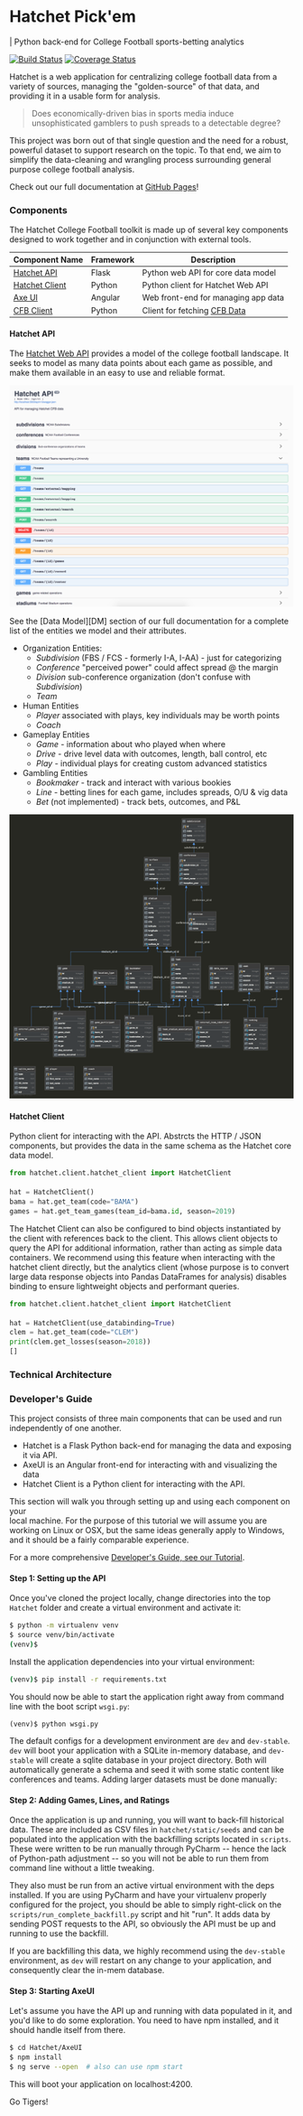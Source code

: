# Hatchet Pick'em
| Python back-end for College Football sports-betting analytics

[![Build Status](https://travis-ci.org/exleym/Hatchet.svg?branch=master)](https://travis-ci.org/exleym/Hatchet)
[![Coverage Status](https://coveralls.io/repos/github/exleym/Hatchet/badge.svg?branch=master)](https://coveralls.io/github/exleym/Hatchet?branch=master)

Hatchet is a web application for centralizing college football data from 
a variety of sources, managing the "golden-source" of that data, and providing 
it in a usable form for analysis. 

> Does economically-driven bias in sports media induce unsophisticated gamblers 
> to push spreads to a detectable degree?

This project was born out of that single question and the need for a robust, 
powerful dataset to support research on the topic. To that end, we aim to 
simplify the data-cleaning and wrangling process surrounding general purpose 
college football analysis. 

Check out our full documentation at [GitHub Pages](https://exleym.github.io/Hatchet/)!


### Components

The Hatchet College Football toolkit is made up of several key components 
designed to work together and in conjunction with external tools. 


| Component Name       | Framework | Description                              |
| -------------------- | --------- | ---------------------------------------- |
| [Hatchet API][H1]    | Flask     | Python web API for core data model       |
| [Hatchet Client][H2] | Python    | Python client for Hatchet Web API        |
| [Axe UI][H3]         | Angular   | Web front-end for managing app data      |
| [CFB Client][H4]     | Python    | Client for fetching [CFB Data][CFBD]     |
 
#### Hatchet API
The [Hatchet Web API][H1] provides a model of the college football landscape. 
It seeks to model as many data points about each game as possible, and make 
them available in an easy to use and reliable format. 

![Swagger](docs/static/swagger.png)

See the [Data Model][DM] section of our full documentation for a complete list 
of the entities we model and their attributes.

* Organization Entities:
  * *Subdivision* (FBS / FCS - formerly I-A, I-AA) - just for categorizing
  * *Conference* "perceived power" could affect spread @ the margin
  * *Division* sub-conference organization (don't confuse with *Subdivision*)
  * *Team* 
* Human Entities
  * *Player* associated with plays, key individuals may be worth points
  * *Coach*
* Gameplay Entities
  * *Game* - information about who played when where
  * *Drive* - drive level data with outcomes, length, ball control, etc
  * *Play* - individual plays for creating custom advanced statistics
* Gambling Entities
  * *Bookmaker* - track and interact with various bookies
  * *Line* - betting lines for each game, includes spreads, O/U & vig data
  * *Bet* (not implemented) - track bets, outcomes, and P&L
  
![Schema-Diagram](docs/static/schema-diagram.png)

#### Hatchet Client
Python client for interacting with the API. Abstrcts the HTTP / JSON 
components, but provides the data in the same schema as the Hatchet core data 
model.

```python
from hatchet.client.hatchet_client import HatchetClient

hat = HatchetClient()
bama = hat.get_team(code="BAMA")
games = hat.get_team_games(team_id=bama.id, season=2019)
```

The Hatchet Client can also be configured to bind objects instantiated by the 
client with references back to the client. This allows client objects to 
query the API for additional information, rather than acting as simple data 
containers. We recommend using this feature when interacting with the 
hatchet client directly, but the analytics client (whose purpose is to convert 
large data response objects into Pandas DataFrames for analysis) disables 
binding to ensure lightweight objects and performant queries.

```python
from hatchet.client.hatchet_client import HatchetClient

hat = HatchetClient(use_databinding=True)
clem = hat.get_team(code="CLEM")
print(clem.get_losses(season=2018))
[]
```

### Technical Architecture


### Developer's Guide
This project consists of three main components that can be used and run 
independently of one another.

* Hatchet is a Flask Python back-end for managing the data and exposing it via 
  API.
* AxeUI is an Angular front-end for interacting with and visualizing the data 
* Hatchet Client is a Python client for interacting with the API.

This section will walk you through setting up and using each component on your  
local machine. For the purpose of this tutorial we will assume you are working 
on Linux or OSX, but the same ideas generally apply to Windows, and it should 
be a fairly comparable experience.

For a more comprehensive [Developer's Guide, see our Tutorial][dev-guide].

#### Step 1: Setting up the API
Once you've cloned the project locally, change directories into the top 
`Hatchet` folder and create a virtual environment and activate it:

```bash
$ python -m virtualenv venv
$ source venv/bin/activate
(venv)$
```

Install the application dependencies into your virtual environment:

```bash
(venv)$ pip install -r requirements.txt
``` 

You should now be able to start the application right away from command line 
with the boot script `wsgi.py`:

```shell script
(venv)$ python wsgi.py
```
 
 The default configs for a development environment are `dev` and `dev-stable`.
 `dev` will boot your application with a SQLite in-memory database, and 
 `dev-stable` will create a sqlite database in your project directory. Both 
 will automatically generate a schema and seed it with some static content 
 like conferences and teams. Adding larger datasets must be done manually:
 
 
 #### Step 2: Adding Games, Lines, and Ratings
 Once the application is up and running, you will want to back-fill historical 
 data. These are included as CSV files in `hatchet/static/seeds` and can be 
 populated into the application with the backfilling scripts located in 
 `scripts`. These were written to be run manually through PyCharm -- hence the 
 lack of Python-path adjustment -- so you will not be able to run them from 
 command line without a little tweaking.
 
 They also must be run from an active virtual environment with the deps 
 installed. If you are using PyCharm and have your virtualenv properly 
 configured for the project, you should be able to simply right-click on the 
 `scripts/run_complete_backfill.py` script and hit "run". It adds data 
 by sending POST requests to the API, so obviously the API must be up and 
 running to use the backfill. 
 
 If you are backfilling this data, we highly recommend using the `dev-stable` 
 environment, as `dev` will restart on any change to your application, and 
 consequently clear the in-mem database.
 
 
 #### Step 3: Starting AxeUI
 Let's assume you have the API up and running with data populated in it, 
 and you'd like to do some exploration. You need to have npm installed, and 
 it should handle itself from there.
 
 ```bash
$ cd Hatchet/AxeUI
$ npm install
$ ng serve --open  # also can use npm start 
```

This will boot your application on localhost:4200.
 

Go Tigers!


[ESPN-API]: http://www.espn.com/apis/devcenter/overview.html#api-consumer-tiers
[REDDIT-PLAYDUMP]: https://www.reddit.com/r/CFBAnalysis/comments/6htfc6/play_by_play_data_dump_20012016/
[REDDIT-CFBANALYSIS]: https://www.reddit.com/r/CFBAnalysis/
[CFBD]: https://api.collegefootballdata.com/api/docs/?url=/api-docs.json#/
[SWAGGER]: http://localhost:5000/api/v1/


[H1]: http://localhost:5000/api/v1
[H2]: #
[h3]: http://localhost:4200/
[h4]: #
[dev-guide]: #
